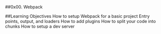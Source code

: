 ##0x00. Webpack

##Learning Objectives
How to setup Webpack for a basic project
Entry points, output, and loaders
How to add plugins
How to split your code into chunks
How to setup a dev server
